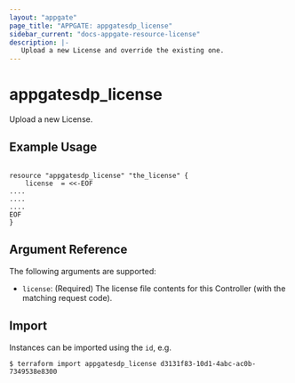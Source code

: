 ```yaml
---
layout: "appgate"
page_title: "APPGATE: appgatesdp_license"
sidebar_current: "docs-appgate-resource-license"
description: |-
   Upload a new License and override the existing one.
---
```


# appgatesdp_license

Upload a new License.

## Example Usage

```hcl

resource "appgatesdp_license" "the_license" {
    license  = <<-EOF
....
....
....
EOF
}

```

## Argument Reference

The following arguments are supported:

* `license`: (Required) The license file contents for this Controller (with the matching request code).





## Import

Instances can be imported using the `id`, e.g.

```
$ terraform import appgatesdp_license d3131f83-10d1-4abc-ac0b-7349538e8300
```
